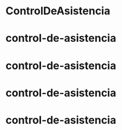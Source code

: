 # ControlDeAsistencia
# control-de-asistencia
# control-de-asistencia
# control-de-asistencia
# control-de-asistencia
